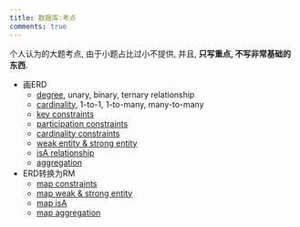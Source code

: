 ```yaml
---
title: 数据库:考点
comments: true
---
```


个人认为的大题考点, 由于小题占比过小不提供, 并且, **只写重点, 不写非常基础的东西**.

- 画ERD
    - [degree](/database/conceptual-model/#degree), unary, binary, ternary relationship
    - [cardinality](/database/conceptual-model/#基数), 1-to-1, 1-to-many, many-to-many
    - [key constraints](/database/conceptual-model/#键约束)
    - [participation constraints](/database/conceptual-model/#participation-constraints)
    - [cardinality constraints](/database/conceptual-model/#基数约束)
    - [weak entity & strong entity](/database/conceptual-model/#强弱实体型)
    - [isA relationship](/database/conceptual-model/#泛化反泛化)
    - [aggregation](/database/conceptual-model/#aggregation)
- ERD转换为RM
    - [map constraints](/database/relational-model/#map-constraints)
    - [map weak & strong entity](/database/relational-model/#map-weakstrongentity)
    - [map isA](/database/relational-model/#map-isa)
    - [map aggregation](/database/relational-model/#map-aggregation)